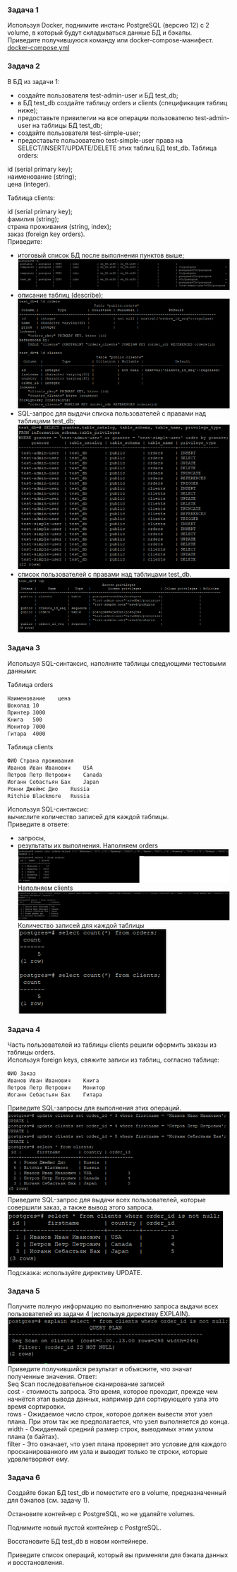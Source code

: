 ### Задача 1
Используя Docker, поднимите инстанс PostgreSQL (версию 12) c 2 volume, в который будут складываться данные БД и бэкапы.  
Приведите получившуюся команду или docker-compose-манифест.  
[docker-compose.yml](https://github.com/Svalker1989/PostgreSQL/blob/main/docker-compose.yml)  
  
### Задача 2
В БД из задачи 1:  
* создайте пользователя test-admin-user и БД test_db;
* в БД test_db создайте таблицу orders и clients (спeцификация таблиц ниже);
* предоставьте привилегии на все операции пользователю test-admin-user на таблицы БД test_db;
* создайте пользователя test-simple-user;
* предоставьте пользователю test-simple-user права на SELECT/INSERT/UPDATE/DELETE этих таблиц БД test_db.
Таблица orders:  
  
id (serial primary key);  
наименование (string);  
цена (integer).  

Таблица clients:  
  
id (serial primary key);  
фамилия (string);  
страна проживания (string, index);  
заказ (foreign key orders).  
Приведите:  
  
* итоговый список БД после выполнения пунктов выше;
![](https://github.com/Svalker1989/PostgreSQL/blob/main/Z2_1.PNG)  
* описание таблиц (describe);
![](https://github.com/Svalker1989/PostgreSQL/blob/main/Z2_2___.PNG)  
* SQL-запрос для выдачи списка пользователей с правами над таблицами test_db;
![](https://github.com/Svalker1989/PostgreSQL/blob/main/Z2_3_.PNG)  
* список пользователей с правами над таблицами test_db.
![](https://github.com/Svalker1989/PostgreSQL/blob/main/Z2_4.PNG)
### Задача 3
Используя SQL-синтаксис, наполните таблицы следующими тестовыми данными:  
  
Таблица orders
  
```
Наименование	цена  
Шоколад	10  
Принтер	3000  
Книга	500  
Монитор	7000  
Гитара	4000
```  
Таблица clients  
  
```
ФИО	Страна проживания
Иванов Иван Иванович	USA
Петров Петр Петрович	Canada
Иоганн Себастьян Бах	Japan
Ронни Джеймс Дио	Russia
Ritchie Blackmore	Russia
```
Используя SQL-синтаксис:  
вычислите количество записей для каждой таблицы.  
Приведите в ответе:  
- запросы,  
- результаты их выполнения.
Наполняем orders  
![](https://github.com/Svalker1989/PostgreSQL/blob/main/Z3_2.PNG)  
Наполняем clients  
![](https://github.com/Svalker1989/PostgreSQL/blob/main/Z3_1.PNG)
Количество записей для каждой таблицы  
![](https://github.com/Svalker1989/PostgreSQL/blob/main/Z3_3.PNG)  
  
### Задача 4
Часть пользователей из таблицы clients решили оформить заказы из таблицы orders.  
Используя foreign keys, свяжите записи из таблиц, согласно таблице:  
```
ФИО	Заказ
Иванов Иван Иванович	Книга
Петров Петр Петрович	Монитор
Иоганн Себастьян Бах	Гитара
```
Приведите SQL-запросы для выполнения этих операций.  
![](https://github.com/Svalker1989/PostgreSQL/blob/main/Z4_1.PNG)  
Приведите SQL-запрос для выдачи всех пользователей, которые совершили заказ, а также вывод этого запроса.  
![](https://github.com/Svalker1989/PostgreSQL/blob/main/Z4_2.PNG)  
Подсказка: используйте директиву UPDATE.  
  
### Задача 5
Получите полную информацию по выполнению запроса выдачи всех пользователей из задачи 4 (используя директиву EXPLAIN).
![](https://github.com/Svalker1989/PostgreSQL/blob/main/Z5.PNG)  
Приведите получившийся результат и объясните, что значат полученные значения.
Ответ:  
Seq Scan последовательное сканирование записей  
cost - стоимость запроса. Это время, которое проходит, прежде чем начнётся этап вывода данных, например для сортирующего узла это время сортировки.  
rows - Ожидаемое число строк, которое должен вывести этот узел плана. При этом так же предполагается, что узел выполняется до конца.  
width - Ожидаемый средний размер строк, выводимых этим узлом плана (в байтах).  
filter -  Это означает, что узел плана проверяет это условие для каждого просканированного им узла и выводит только те строки, которые удовлетворяют ему.  
### Задача 6
Создайте бэкап БД test_db и поместите его в volume, предназначенный для бэкапов (см. задачу 1).

Остановите контейнер с PostgreSQL, но не удаляйте volumes.

Поднимите новый пустой контейнер с PostgreSQL.

Восстановите БД test_db в новом контейнере.

Приведите список операций, который вы применяли для бэкапа данных и восстановления.
